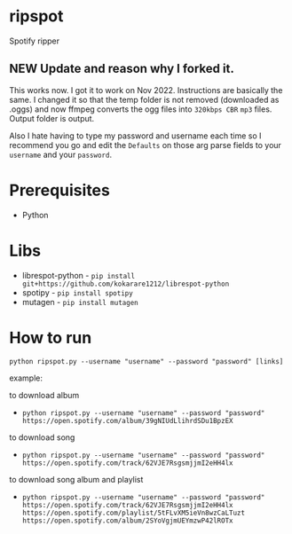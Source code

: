 # ripspot
Spotify ripper

## NEW Update and reason why I forked it.
This works now. I got it to work on Nov 2022. Instructions are basically the same. 
I changed it so that the temp folder is not removed (downloaded as .oggs) and now ffmpeg converts the ogg files into `320kbps CBR` `mp3` files.
Output folder is output.

Also I hate having to type my password and username each time so I recommend you go and edit the `Defaults` on those arg parse fields to your `username` and your `password`.

# Prerequisites

- Python

# Libs

- librespot-python - `pip install git+https://github.com/kokarare1212/librespot-python`
- spotipy - `pip install spotipy`
- mutagen - `pip install mutagen`

# How to run

`python ripspot.py --username "username" --password "password" [links]`

example:

to download album
- `python ripspot.py --username "username" --password "password" https://open.spotify.com/album/39gNIUdLlihrdSDu1BpzEX`

to download song
- `python ripspot.py --username "username" --password "password" https://open.spotify.com/track/62VJE7RsgsmjjmI2eHH4lx`

to download song album and playlist
- `python ripspot.py --username "username" --password "password" https://open.spotify.com/track/62VJE7RsgsmjjmI2eHH4lx https://open.spotify.com/playlist/5tFLvXM5ieVn8wzCaLTuzt https://open.spotify.com/album/2SYoVgjmUEYmzwP42lROTx`
